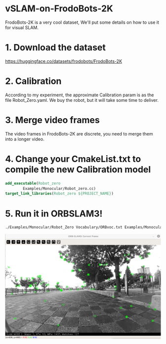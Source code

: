 # vSLAM-on-FrodoBots-2K
 FrodoBots-2K is a very cool dataset, We'll put some details on how to use it for visual SLAM.
# 1. Download the dataset
https://huggingface.co/datasets/frodobots/FrodoBots-2K
# 2. Calibration
According to my experiment, the approximate Calibration param is as the file Robot_Zero.yaml. We buy the robot, but it will take some time to deliver.
# 3. Merge video frames
The video frames in FrodoBots-2K are discrete, you need to merge them into a longer video.
# 4. Change your CmakeList.txt to compile the new Calibration model
```cmake
add_executable(Robot_zero
        Examples/Monocular/Robot_zero.cc)
target_link_libraries(Robot_zero ${PROJECT_NAME})
```
# 5. Run it in ORBSLAM3!
```bash
./Examples/Monocular/Robot_Zero Vocabulary/ORBvoc.txt Examples/Monocular/Robot_zero.yaml /home/zhangqi/Downloads/output_rides_21/ride_38222_20240501013650
```
![Running in ORBSLAM3](images/example_image0.png)
